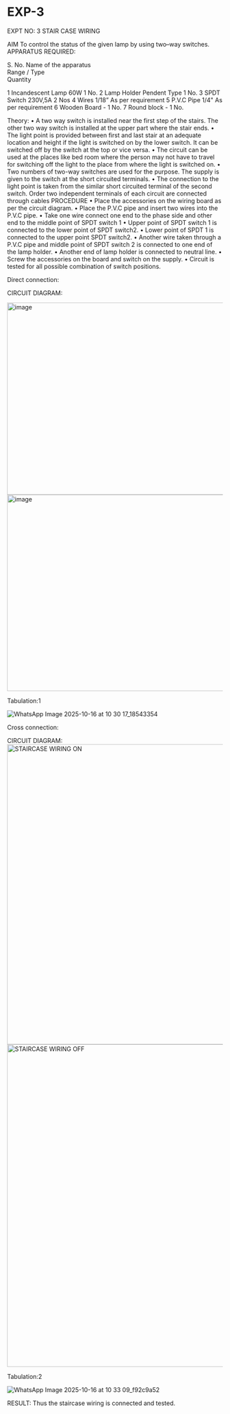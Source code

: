 # EXP-3
EXPT NO: 3				STAIR CASE WIRING                     

 
AIM
 To control the status of the given lamp by using two–way switches. 
APPARATUS REQUIRED:

S. No.
Name of the apparatus	
Range / Type	
Quantity

1	Incandescent Lamp	60W	1 No.
2	Lamp Holder	Pendent Type	1 No.
3	SPDT Switch	230V,5A	2 Nos
4	Wires	1/18”	As per requirement
5	P.V.C Pipe	1/4"	As per requirement
6	Wooden Board	-	1 No.
7	Round block	-	1 No.


Theory:
•	A two way switch is installed near the first step of the stairs. The other two way switch is installed at the upper part where the stair ends.
•	The light point is provided between first and last stair at an adequate location and height if the light is switched on by the lower switch. It can be switched off by the switch at the top or vice versa.
•	The circuit can be used at the places like bed room where the person may  not  have  to  travel for switching off the light to the place from where the light is switched on.
•	Two  numbers  of  two-way  switches  are  used  for  the  purpose.  The supply is given to the switch at the short circuited terminals.
•	The  connection  to  the  light  point  is  taken  from  the  similar  short circuited  terminal  of  the   second  switch.   Order  two  independent terminals of each circuit are connected through  cables 
PROCEDURE
•  Place the accessories on the wiring board as per the circuit diagram.
•  Place the P.V.C pipe and insert two wires into the P.V.C pipe.
•	Take one wire connect one end to the phase side and other end to the middle point of SPDT switch 1
•  Upper point of SPDT switch 1 is connected to the lower point of SPDT
switch2.
•  Lower point of SPDT 1 is connected to the upper point SPDT switch2.
•	Another wire taken through a P.V.C pipe and middle point of SPDT switch 2 is connected to one end of the lamp holder.
•  Another end of lamp holder is connected to neutral line.
•  Screw the accessories on the board and switch on the supply.
•  Circuit is tested for all possible combination of switch positions.


Direct connection: 

CIRCUIT DIAGRAM: 

<img width="732" height="448" alt="image" src="https://github.com/user-attachments/assets/e9232d1f-9a4c-47a9-b958-65a741a6e0f0" />


<img width="715" height="458" alt="image" src="https://github.com/user-attachments/assets/0032e889-0d31-447c-b6f3-4440ebabfd3d" />



Tabulation:1

![WhatsApp Image 2025-10-16 at 10 30 17_18543354](https://github.com/user-attachments/assets/e09fd378-438a-43e7-b3df-5b2b53487db1)





Cross connection: 

CIRCUIT DIAGRAM:
<img width="1222" height="700" alt="STAIRCASE WIRING ON" src="https://github.com/user-attachments/assets/aa56ffd6-912e-437a-b40b-ab2d77689991" />
<img width="1177" height="752" alt="STAIRCASE WIRING OFF" src="https://github.com/user-attachments/assets/2d6f6481-e81a-44b3-96ac-6a788802342d" />

Tabulation:2

![WhatsApp Image 2025-10-16 at 10 33 09_f92c9a52](https://github.com/user-attachments/assets/197c3abf-c566-4149-93aa-a91fd636b5da)


RESULT:
Thus the staircase wiring is connected and tested.
